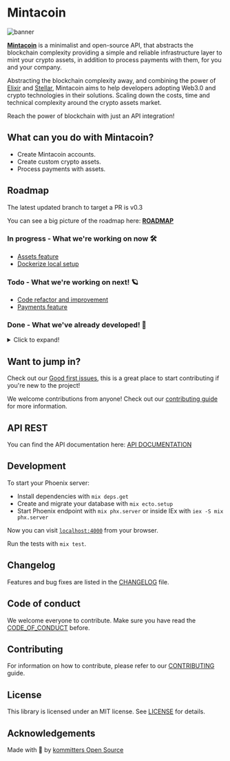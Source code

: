 # Mintacoin

![banner][banner-img]

[**Mintacoin**][www] is a minimalist and open-source API, that abstracts the blockchain complexity providing a simple and reliable infrastructure layer to mint your crypto assets, in addition to process payments with them, for you and your company.

Abstracting the blockchain complexity away, and combining the power of [Elixir][elixir] and [Stellar][stellar], Mintacoin aims to help developers adopting Web3.0 and crypto technologies in their solutions. Scaling down the costs, time and technical complexity around the crypto assets market.

Reach the power of blockchain with just an API integration!

## What can you do with Mintacoin?

- Create Mintacoin accounts.
- Create custom crypto assets.
- Process payments with assets.


## Roadmap
The latest updated branch to target a PR is v0.3

You can see a big picture of the roadmap here: [**ROADMAP**][roadmap]
### In progress - What we're working on now 🛠️

- [Assets feature](https://github.com/kommitters/mintacoin/issues/34)
- [Dockerize local setup](https://github.com/kommitters/mintacoin/issues/53)

### Todo - What we're working on next! 🪐

- [Code refactor and improvement](https://github.com/kommitters/mintacoin/issues/55)
- [Payments feature](https://github.com/kommitters/mintacoin/issues/66)

### Done - What we've already developed! 🚀

<details>
<summary>Click to expand!</summary>

 - [Implement the cipher service module](https://github.com/kommitters/mintacoin/issues/9)
 - [Implement the keypair service module](https://github.com/kommitters/mintacoin/issues/10)
 - [Implement the accounts database boundaries and functions](https://github.com/kommitters/mintacoin/issues/11)
 - [Implement the blockchains database boundaries and functions](https://github.com/kommitters/mintacoin/issues/15)
 - [Implement the wallets database boundaries and functions](https://github.com/kommitters/mintacoin/issues/17)
 - [Implement the blockchain tx database boundaries and functions](https://github.com/kommitters/mintacoin/issues/18)
 - [Create the crypto module for stellar (Mocked)](https://github.com/kommitters/mintacoin/issues/21)
 - [Implement the accounts aggregate functions](https://github.com/kommitters/mintacoin/issues/22)
 - [Create the accounts worker](https://github.com/kommitters/mintacoin/issues/23)
 - [Implement the account creation function with the stellar SDK](https://github.com/kommitters/mintacoin/issues/25)
 - [Implement the endpoint to create an account and recover signature](https://github.com/kommitters/mintacoin/issues/31)

</details>

## Want to jump in?

Check out our [Good first issues][good-first-issues], this is a great place to start contributing if you're new to the project!

We welcome contributions from anyone! Check out our [contributing guide][contributing] for more information.

## API REST

You can find the API documentation here: [API DOCUMENTATION][api-documentation]


## Development

To start your Phoenix server:

  * Install dependencies with `mix deps.get`
  * Create and migrate your database with `mix ecto.setup`
  * Start Phoenix endpoint with `mix phx.server` or inside IEx with `iex -S mix phx.server`

Now you can visit [`localhost:4000`](http://localhost:4000) from your browser.

Run the tests with `mix test`.

## Changelog

Features and bug fixes are listed in the [CHANGELOG][changelog] file.

## Code of conduct

We welcome everyone to contribute. Make sure you have read the [CODE_OF_CONDUCT][coc] before.

## Contributing

For information on how to contribute, please refer to our [CONTRIBUTING][contributing] guide.

## License

This library is licensed under an MIT license. See [LICENSE][license] for details.

## Acknowledgements

Made with 💙 by [kommitters Open Source](https://kommit.co)

[banner-img]: https://user-images.githubusercontent.com/1649973/170068587-1b4c1b0d-9b48-46d1-9aed-f99d1b2b84f8.png
[www]: https://mintacoin.co
[elixir]: https://elixir-lang.org/
[stellar]: https://stellar.org/
[roadmap]:https://github.com/orgs/kommitters/projects/6/views/6
[good-first-issues]: https://github.com/kommitters/mintacoin/issues?q=is%3Aissue+is%3Aopen+label%3A%22%F0%9F%91%8B+Good+first+issue%22
[api-documentation]: https://docs.mintacoin.co
[changelog]: https://github.com/kommitters/mintacoin/blob/main/CHANGELOG.md
[coc]: https://github.com/kommitters/mintacoin/blob/main/CODE_OF_CONDUCT.md
[contributing]: https://github.com/kommitters/mintacoin/blob/main/CONTRIBUTING.md
[license]: https://github.com/kommitters/mintacoin/blob/main/LICENSE
